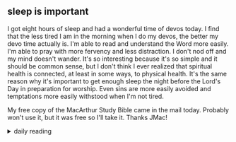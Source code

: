 ## sleep is important

I got eight hours of sleep and had a wonderful time of devos today. I find that the less tired I am in the morning when I do my devos, the better my devo time actually is. I'm able to read and understand the Word more easily. I'm able to pray with more fervency and less distraction. I don't nod off and my mind doesn't wander. It's so interesting because it's so simple and it should be common sense, but I don't think I ever realized that spiritual health is connected, at least in some ways, to physical health. It's the same reason why it's important to get enough sleep the night before the Lord's Day in preparation for worship. Even sins are more easily avoided and temptations more easily withstood when I'm not tired.

My free copy of the MacArthur Study Bible came in the mail today. Probably won't use it, but it was free so I'll take it. Thanks JMac!

<details markdown="1">
<summary>daily reading</summary>

| {{ page.date | date: "%B %-d, %Y" }} |
| :-------------: |
| [Deut. 11; Ps. 95-96; Isa. 39; Rev. 9]({% post_url 2024-12-03-Bible-year-1 %}) |
| [WCF 11; WLC 70-78; WSC 39-42]({% post_url 2024-11-27-westminster-month-1 %}) |
| [The Nicene Creed](https://threeforms.org/the-nicene-creed/) |

</details>